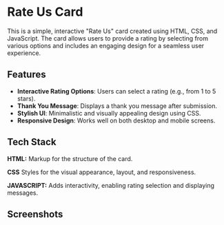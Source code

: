 
# Rate Us Card

This is a simple, interactive "Rate Us" card created using HTML, CSS, and JavaScript. The card allows users to provide a rating by selecting from various options and includes an engaging design for a seamless user experience.








## Features

- **Interactive Rating Options**: Users can select a rating (e.g., from 1 to 5 stars).
- **Thank You Message**: Displays a thank you message after submission.
- **Stylish UI**: Minimalistic and visually appealing design using CSS.
- **Responsive Design**: Works well on both desktop and mobile screens.


## Tech Stack

**HTML:** Markup for the structure of the card.

**CSS**  Styles for the visual appearance, layout, and responsiveness.

**JAVASCRIPT:** Adds interactivity, enabling rating selection and displaying messages.

## Screenshots











